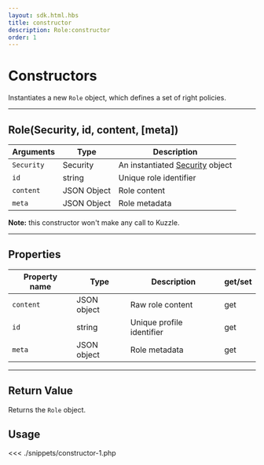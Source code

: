 ```yaml
---
layout: sdk.html.hbs
title: constructor
description: Role:constructor
order: 1
---
```


# Constructors

Instantiates a new `Role` object, which defines a set of right policies.

---

## Role(Security, id, content, [meta])

| Arguments  | Type        | Description                                                      |
| ---------- | ----------- | ---------------------------------------------------------------- |
| `Security` | Security    | An instantiated [Security](/sdk-reference/php/3/security) object |
| `id`       | string      | Unique role identifier                                           |
| `content`  | JSON Object | Role content                                                     |
| `meta`     | JSON Object | Role metadata                                                    |

**Note:** this constructor won't make any call to Kuzzle.

---

## Properties

| Property name | Type        | Description               | get/set |
| ------------- | ----------- | ------------------------- | ------- |
| `content`     | JSON object | Raw role content          | get     |
| `id`          | string      | Unique profile identifier | get     |
| `meta`        | JSON object | Role metadata             | get     |

---

## Return Value

Returns the `Role` object.

## Usage

<<< ./snippets/constructor-1.php
